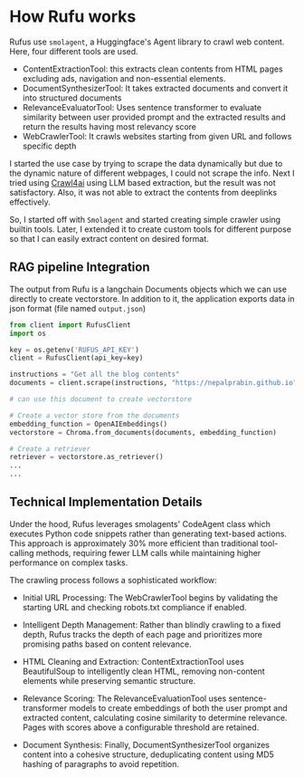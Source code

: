 # How Rufu works

Rufus use `smolagent`, a Huggingface's Agent library to crawl web content. Here, four different tools are used.

- ContentExtractionTool: this extracts clean contents from HTML pages excluding ads, navigation and non-essential elements.
- DocumentSynthesizerTool: It takes extracted documents and convert it into structured documents
- RelevanceEvaluatorTool: Uses sentence transformer to evaluate similarity between user provided prompt and the extracted results and return the results having most relevancy score
- WebCrawlerTool: It crawls websites starting from given URL and follows specific depth

I started the use case by trying to scrape the data dynamically but due to the dynamic nature of different webpages, I could not scrape the info. Next I tried using [Crawl4ai](https://crawl4ai.com/mkdocs/) using LLM based extraction, but the result was not satisfactory. Also, it was not able to extract the contents from deeplinks effectively.

So, I started off with `Smolagent` and started creating simple crawler using builtin tools. Later, I extended it to create custom tools for different purpose so that I can easily extract content on desired format.

## RAG pipeline Integration

The output from Rufu is a langchain Documents objects which we can use directly to create vectorstore. In addition to it, the application exports data in json format (file named `output.json`)

```python
from client import RufusClient
import os

key = os.getenv('RUFUS_API_KEY')
client = RufusClient(api_key=key)

instructions = "Get all the blog contents"
documents = client.scrape(instructions, "https://nepalprabin.github.io") # returns langchain Document object

# can use this document to create vectorstore

# Create a vector store from the documents
embedding_function = OpenAIEmbeddings()
vectorstore = Chroma.from_documents(documents, embedding_function)

# Create a retriever
retriever = vectorstore.as_retriever()
...
...
```

## Technical Implementation Details

Under the hood, Rufus leverages smolagents' CodeAgent class which executes Python code snippets rather than generating text-based actions. This approach is approximately 30% more efficient than traditional tool-calling methods, requiring fewer LLM calls while maintaining higher performance on complex tasks.

The crawling process follows a sophisticated workflow:

- Initial URL Processing: The WebCrawlerTool begins by validating the starting URL and checking robots.txt compliance if enabled.

- Intelligent Depth Management: Rather than blindly crawling to a fixed depth, Rufus tracks the depth of each page and prioritizes more promising paths based on content relevance.

- HTML Cleaning and Extraction: ContentExtractionTool uses BeautifulSoup to intelligently clean HTML, removing non-content elements while preserving semantic structure.

- Relevance Scoring: The RelevanceEvaluationTool uses sentence-transformer models to create embeddings of both the user prompt and extracted content, calculating cosine similarity to determine relevance. Pages with scores above a configurable threshold are retained.

- Document Synthesis: Finally, DocumentSynthesizerTool organizes content into a cohesive structure, deduplicating content using MD5 hashing of paragraphs to avoid repetition.

